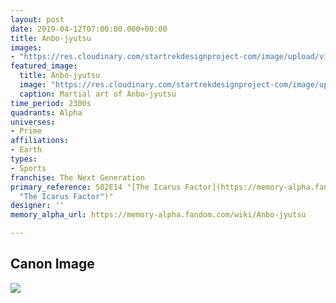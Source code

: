 ```yaml
---
layout: post
date: 2019-04-12T07:00:00.000+00:00
title: Anbo-jyutsu
images:
- "https://res.cloudinary.com/startrekdesignproject-com/image/upload/v1555111530/Anbo-jyutsu.png"
featured_image:
  title: Anbo-jyutsu
  image: "https://res.cloudinary.com/startrekdesignproject-com/image/upload/v1555111530/Anbo-jyutsu.png"
  caption: Martial art of Anbo-jyutsu
time_period: 2300s
quadrants: Alpha
universes:
- Prime
affiliations:
- Earth
types:
- Sports
franchise: The Next Generation
primary_reference: S02E14 "[The Icarus Factor](https://memory-alpha.fandom.com/wiki/The_Icarus_Factor
  "The Icarus Factor")"
designer: ''
memory_alpha_url: https://memory-alpha.fandom.com/wiki/Anbo-jyutsu

---
```

## Canon Image

![](https://res.cloudinary.com/startrekdesignproject-com/image/upload/v1555111531/Anbo-jyutsu1.jpg)